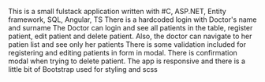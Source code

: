 This is a small fulstack application written with #C, ASP.NET, Entity framework, SQL, Angular, TS
There is a hardcoded login with Doctor's name and surname
The Doctor can login and see all patients in the table, register patient, edit patient and delete patient. Also, the doctor can navigate to her patien list and see only her patients
There is some validation included for registering and editing patients in form in modal.
There is confirmation modal when trying to delete patient.
The app is responsive and there is a little bit of Bootstrap used for styling and scss